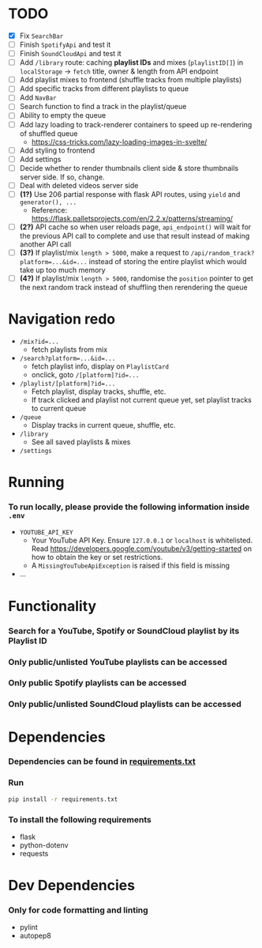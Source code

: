 # TODO
- [x] Fix `SearchBar`
- [ ] Finish `SpotifyApi` and test it
- [ ] Finish `SoundCloudApi` and test it
- [ ] Add `/library` route: caching **playlist IDs** and mixes (`playlistID[]`) in `localStorage` -> `fetch` title, owner & length from API endpoint
- [ ] Add playlist mixes to frontend (shuffle tracks from multiple playlists)
- [ ] Add specific tracks from different playlists to queue
- [ ] Add `NavBar`
- [ ] Search function to find a track in the playlist/queue
- [ ] Ability to empty the queue
- [ ] Add lazy loading to track-renderer containers to speed up re-rendering of shuffled queue
  - https://css-tricks.com/lazy-loading-images-in-svelte/
- [ ] Add styling to frontend
- [ ] Add settings
- [ ] Decide whether to render thumbnails client side & store thumbnails server side. If so, change.
- [ ] Deal with deleted videos server side
- [ ] **(1?)** Use 206 partial response with flask API routes, using `yield` and `generator(), ...`
  - Reference: https://flask.palletsprojects.com/en/2.2.x/patterns/streaming/
- [ ] **(2?)** API cache so when user reloads page, `api_endpoint()` will wait for the previous API call to complete and use that result instead of making another API call
- [ ] **(3?)** If playlist/mix `length > 5000`, make a request to `/api/random_track?platform=...&id=...` instead of storing the entire playlist which would take up too much memory
- [ ] **(4?)** If playlist/mix `length > 5000`, randomise the `position` pointer to get the next random track instead of shuffling then rerendering the queue

# Navigation redo
- `/mix?id=...`
  - fetch playlists from mix
- `/search?platform=...&id=...`
  - fetch playlist info, display on `PlaylistCard`
  - onclick, goto `/[platform]?id=...`
- `/playlist/[platform]?id=...`
  - Fetch playlist, display tracks, shuffle, etc.
  - If track clicked and playlist not current queue yet, set playlist tracks to current queue
- `/queue`
  - Display tracks in current queue, shuffle, etc.
- `/library`
  - See all saved playlists & mixes
- `/settings`

# Running
### To run locally, please provide the following information inside `.env`
- `YOUTUBE_API_KEY`
  - Your YouTube API Key. Ensure `127.0.0.1` or `localhost` is whitelisted. Read https://developers.google.com/youtube/v3/getting-started on how to obtain the key or set restrictions.
  - A `MissingYouTubeApiException` is raised if this field is missing
- ...

# Functionality
### Search for a YouTube, Spotify or SoundCloud playlist by its Playlist ID
### Only public/unlisted YouTube playlists can be accessed
### Only public Spotify playlists can be accessed
### Only public/unlisted SoundCloud playlists can be accessed

# Dependencies
### Dependencies can be found in [requirements.txt](requirements.txt)
### Run
```sh
pip install -r requirements.txt
```
### To install the following requirements
- flask
- python-dotenv
- requests
# Dev Dependencies
### Only for code formatting and linting
- pylint
- autopep8
